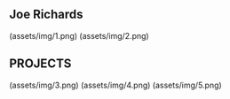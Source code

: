 ## Joe Richards
(assets/img/1.png)
(assets/img/2.png)
## PROJECTS
(assets/img/3.png)
(assets/img/4.png)
(assets/img/5.png)